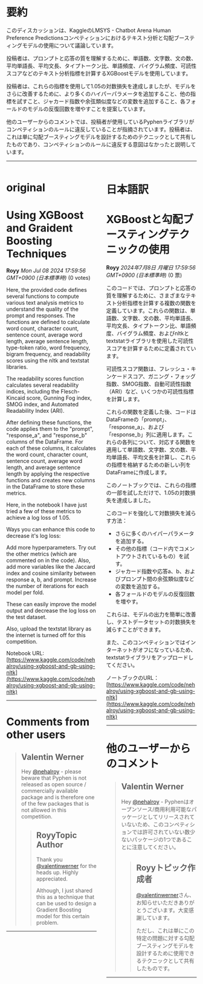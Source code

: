 # 要約 
このディスカッションは、KaggleのLMSYS - Chatbot Arena Human Preference Predictionsコンペティションにおけるテキスト分析と勾配ブースティングモデルの使用について議論しています。

投稿者は、プロンプトと応答の質を理解するために、単語数、文字数、文の数、平均単語長、平均文長、タイプトークン比、単語頻度、バイグラム頻度、可読性スコアなどのテキスト分析指標を計算するXGBoostモデルを使用しています。

投稿者は、これらの指標を使用して1.05の対数損失を達成しましたが、モデルをさらに改善するために、より多くのハイパーパラメータを追加すること、他の指標を試すこと、ジャカード指数や余弦類似度などの変数を追加すること、各フォールドのモデルの反復回数を増やすことを提案しています。

他のユーザーからのコメントでは、投稿者が使用しているPyphenライブラリがコンペティションのルールに違反していることが指摘されています。投稿者は、これは単に勾配ブースティングモデルを設計するためのテクニックとして共有したものであり、コンペティションのルールに違反する意図はなかったと説明しています。


---


<style>
.column-left{
  float: left;
  width: 47.5%;
  text-align: left;
}
.column-right{
  float: right;
  width: 47.5%;
  text-align: left;
}
.column-one{
  float: left;
  width: 100%;
  text-align: left;
}
</style>


<div class="column-left">

# original

# Using XGBoost and Graident Boosting Techniques

**Royy** *Mon Jul 08 2024 17:59:56 GMT+0900 (日本標準時)* (0 votes)

Here, the provided code defines several functions to compute various text analysis metrics to understand the quality of the prompt and responses. The functions are defined to calculate word count, character count, sentence count, average word length, average sentence length, type-token ratio, word frequency, bigram frequency, and readability scores using the nltk and textstat libraries. 

The readability scores function calculates several readability indices, including the Flesch-Kincaid score, Gunning Fog index, SMOG index, and Automated Readability Index (ARI).

After defining these functions, the code applies them to the "prompt", "response_a", and "response_b" columns of the DataFrame. For each of these columns, it calculates the word count, character count, sentence count, average word length, and average sentence length by applying the respective functions and creates new columns in the DataFrame to store these metrics. 

Here, in the notebook  I have just tried a few of these metrics to achieve a log loss of 1.05.

Ways you can enhance this code to decrease it's log loss:

Add more hyperparameters.
Try out the other metrics (which are commented on in the code).
Also, add more variables like the Jaccard index and cosine similarity between response a, b, and prompt.
Increase the number of iterations for each model per fold.

These can easily improve the model output and decrease the log loss on the test dataset.

Also, upload the textstat library as the internet is turned off for this competition.

Notebook URL: [https://www.kaggle.com/code/nehalroy/using-xgboost-and-gb-using-nltk](https://www.kaggle.com/code/nehalroy/using-xgboost-and-gb-using-nltk)



---

 # Comments from other users

> ## Valentin Werner
> 
> Hey [@nehalroy](https://www.kaggle.com/nehalroy) - please beware that Pyphen is not released as open source / commercially available package and is therefore one of the few packages that is not allowed in this competition. 
> 
> 
> 
> > ## RoyyTopic Author
> > 
> > Thank you [@valentinwerner](https://www.kaggle.com/valentinwerner) for the heads up. Highly appreciated.
> > 
> > Although, I just shared this as a technique that can be used to design a Gradient Boosting model for this certain problem.
> > 
> > 
> > 


---



</div>
<div class="column-right">

# 日本語訳

# XGBoostと勾配ブースティングテクニックの使用

**Royy** *2024年7月8日 月曜日 17:59:56 GMT+0900 (日本標準時)* (0 票)

このコードでは、プロンプトと応答の質を理解するために、さまざまなテキスト分析指標を計算する複数の関数を定義しています。これらの関数は、単語数、文字数、文の数、平均単語長、平均文長、タイプトークン比、単語頻度、バイグラム頻度、およびnltkとtextstatライブラリを使用した可読性スコアを計算するために定義されています。

可読性スコア関数は、フレッシュ・キンケードスコア、ガニング・フォッグ指数、SMOG指数、自動可読性指数（ARI）など、いくつかの可読性指標を計算します。

これらの関数を定義した後、コードはDataFrameの「prompt」、「response_a」、および「response_b」列に適用します。これらの各列について、対応する関数を適用して単語数、文字数、文の数、平均単語長、平均文長を計算し、これらの指標を格納するための新しい列をDataFrameに作成します。

このノートブックでは、これらの指標の一部を試しただけで、1.05の対数損失を達成しました。

このコードを強化して対数損失を減らす方法：

* さらに多くのハイパーパラメータを追加する。
* その他の指標（コード内でコメントアウトされているもの）を試す。
* ジャカード指数や応答a、b、およびプロンプト間の余弦類似度などの変数を追加する。
* 各フォールドのモデルの反復回数を増やす。

これらは、モデルの出力を簡単に改善し、テストデータセットの対数損失を減らすことができます。

また、このコンペティションではインターネットがオフになっているため、textstatライブラリをアップロードしてください。

ノートブックのURL：[https://www.kaggle.com/code/nehalroy/using-xgboost-and-gb-using-nltk](https://www.kaggle.com/code/nehalroy/using-xgboost-and-gb-using-nltk)

---

# 他のユーザーからのコメント

> ## Valentin Werner
> 
> Hey [@nehalroy](https://www.kaggle.com/nehalroy) - Pyphenはオープンソース/商用利用可能なパッケージとしてリリースされていないため、このコンペティションでは許可されていない数少ないパッケージの1つであることに注意してください。
> 
> 
> 
> > ## Royyトピック作成者
> > 
> > [@valentinwerner](https://www.kaggle.com/valentinwerner)さん、お知らせいただきありがとうございます。大変感謝しています。
> > 
> > ただし、これは単にこの特定の問題に対する勾配ブースティングモデルを設計するために使用できるテクニックとして共有したものです。
> > 
> > 
> > 
---



</div>